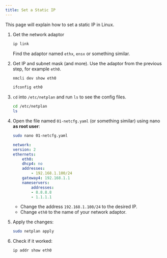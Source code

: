 ```yaml
---
title: Set a Static IP
---
```


This page will explain how to set a static IP in Linux.

<div class="steps" markdown>

1. Get the network adaptor

	```bash
	ip link
	```

	Find the adaptor named `ethx`, `ensx` or something similar.

1. Get IP and subnet mask (and more). Use the adaptor from the previous step, for example `eth0`.

	```bash
	nmcli dev show eth0
	```

	```bash
	ifconfig eth0
	```

1. `cd` into `/etc/netplan` and run `ls` to see the config files. 

	```bash
	cd /etc/netplan
	ls
	```

1. Open the file named `01-netcfg.yaml` (or something similar) using nano **as root user**:

	```bash
	sudo nano 01-netcfg.yaml
	```

	```yaml title="01-netcfg.yml" linenums="1"
	network:
	version: 2
	ethernets:
		eth0:
		dhcp4: no
		addresses:
			- 192.168.1.100/24
		gateway4: 192.168.1.1
		nameservers:
			addresses:
			- 8.8.8.8
			- 1.1.1.1
	```

	- Change the address `192.168.1.100/24` to the desired IP.
	- Change `eth0` to the name of your network adaptor.

1. Apply the changes:

	```bash
	sudo netplan apply
	```

1. Check if it worked:

	```bash
	ip addr show eth0
	```